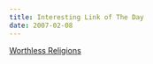 ```yaml
---
title: Interesting Link of The Day
date: 2007-02-08
---
```


[Worthless Religions](http://blog.dave.org.uk/archives/001199.html)
